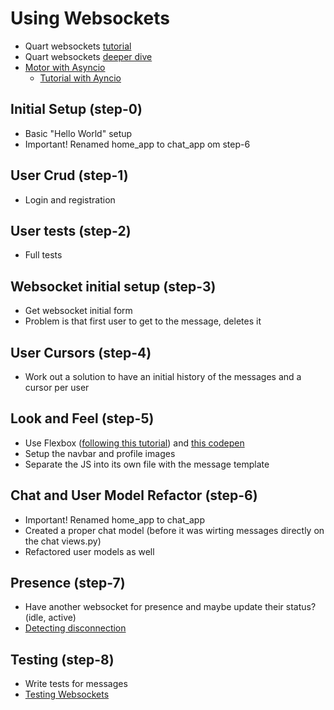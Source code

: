 # Using Websockets

- Quart websockets [tutorial](https://pgjones.gitlab.io/quart/tutorials/websocket_tutorial.html#websocket-tutorial)
- Quart websockets [deeper dive](https://pgjones.gitlab.io/quart/how_to_guides/websockets.html)
- [Motor with Asyncio](https://motor.readthedocs.io/en/stable/tutorial-asyncio.html)
  - [Tutorial with Ayncio](https://motor.readthedocs.io/en/stable/tutorial-asyncio.html)

## Initial Setup (step-0) <!-- 6.1 -->

- Basic "Hello World" setup
- Important! Renamed home_app to chat_app om step-6

## User Crud (step-1) <!-- 6.2 -->

- Login and registration

## User tests (step-2) <!-- 6.3 -->

- Full tests

## Websocket initial setup (step-3) <!-- 6.4 -->

- Get websocket initial form
- Problem is that first user to get to the message, deletes it

## User Cursors (step-4) <!-- 6.5 -->

- Work out a solution to have an initial history of the messages and a cursor per user

## Look and Feel (step-5) <!-- 6.6 -->

- Use Flexbox ([following this tutorial](https://medium.com/quick-code/building-a-chat-application-using-flexbox-e6936c3057ef)) and [this codepen](https://codepen.io/Abhitalks/pen/ZbjNvQ/)
- Setup the navbar and profile images
- Separate the JS into its own file with the message template

## Chat and User Model Refactor (step-6) <!-- 6.7 -->

- Important! Renamed home_app to chat_app
- Created a proper chat model (before it was wirting messages directly on the chat views.py)
- Refactored user models as well

## Presence (step-7) <!-- 6.8 -->

- Have another websocket for presence and maybe update their status? (idle, active)
- [Detecting disconnection](https://pgjones.gitlab.io/quart/how_to_guides/websockets.html#detecting-disconnection)

## Testing (step-8) <!-- 6.9 -->

- Write tests for messages
- [Testing Websockets](https://pgjones.gitlab.io/quart/how_to_guides/websockets.html#testing-websockets)

